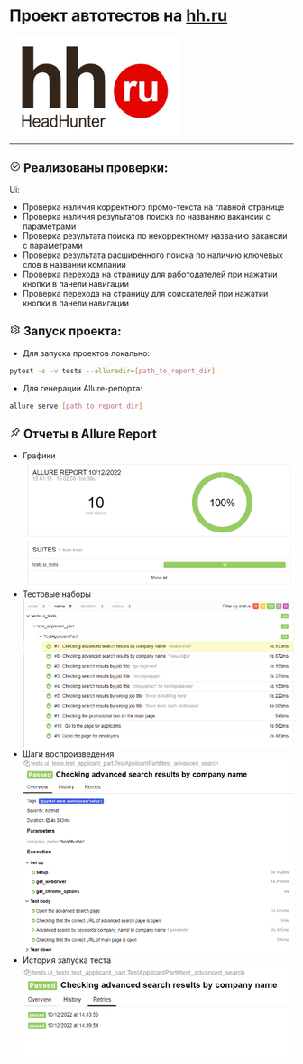 # Проект автотестов на [hh.ru](https://hh.ru/)

<img align="center" src="https://github.com/ioomoon/QA-guru-graduation/blob/master/img/hh.jpg?raw=true" width="300">

---

## <img src="https://github.com/ioomoon/QA-guru-graduation/blob/master/img/icon5.png?raw=true" width="20"> Реализованы проверки:
Ui:
- Проверка наличия корректного промо-текста на главной странице
- Проверка наличия результатов поиска по названию вакансии с параметрами
- Проверка результата поиска по некорректному названию вакансии с параметрами
- Проверка результата расширенного поиска по наличию ключевых слов в названии компании
- Проверка перехода на страницу для работодателей при нажатии кнопки в панели навигации
- Проверка перехода на страницу для соискателей при нажатии кнопки в панели навигации

## <img src="https://github.com/ioomoon/QA-guru-graduation/blob/master/img/icon4.png?raw=true" width="20"> Запуск проекта:
- Для запуска проектов локально:
```bash
pytest -s -v tests --alluredir=[path_to_report_dir]
```
- Для генерации Allure-репорта:
```bash
allure serve [path_to_report_dir]
```

## <img src="https://github.com/ioomoon/QA-guru-graduation/blob/master/img/icon6.png?raw=true" width="20"> Отчеты в Allure Report
- Графики
![](img/allureres1.png "status and severity")
- Тестовые наборы
![](img/allureres2.png "suites")
- Шаги воспроизведения
![](img/allureres3.png "suites")
- История запуска теста
![](img/allureres4.png "history")